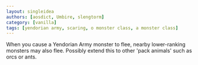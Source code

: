 ```yaml
---
layout: singleidea
authors: [aosdict, Umbire, slengtorm]
category: [vanilla]
tags: [yendorian army, scaring, o monster class, a monster class]
---
```

When you cause a Yendorian Army monster to flee, nearby lower-ranking monsters may also flee. Possibly extend this to other 'pack animals' such as orcs or ants.

